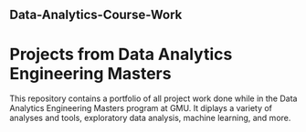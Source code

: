 ## Data-Analytics-Course-Work
# Projects from Data Analytics Engineering Masters

This repository contains a portfolio of all project work done while in the Data Analytics Engineering Masters program at GMU. It diplays a variety of analyses and tools, exploratory data analysis, machine learning, and more.
